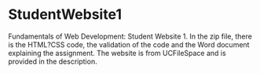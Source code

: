 # StudentWebsite1
Fundamentals of Web Development: Student Website 1. In the zip file, there is the HTML?CSS code, the validation of the code and the Word document explaining the assignment. The website is from UCFileSpace and is provided in the description.
